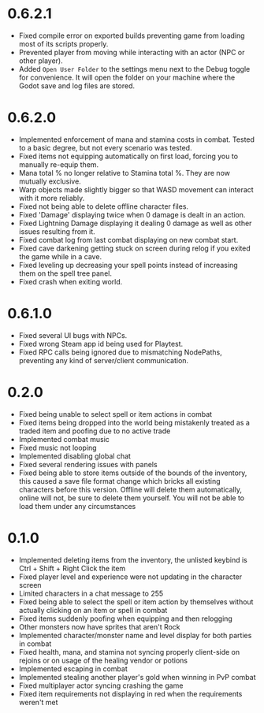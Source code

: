 # 0.6.2.1

- Fixed compile error on exported builds preventing game from loading most of its scripts properly.
- Prevented player from moving while interacting with an actor (NPC or other player).
- Added `Open User Folder` to the settings menu next to the Debug toggle for convenience. It will open the folder on your machine where the Godot save and log files are stored.

# 0.6.2.0

- Implemented enforcement of mana and stamina costs in combat. Tested to a basic degree, but not every scenario was tested.
- Fixed items not equipping automatically on first load, forcing you to manually re-equip them.
- Mana total % no longer relative to Stamina total %. They are now mutually exclusive.
- Warp objects made slightly bigger so that WASD movement can interact with it more reliably.
- Fixed not being able to delete offline character files.
- Fixed 'Damage' displaying twice when 0 damage is dealt in an action.
- Fixed Lightning Damage displaying it dealing 0 damage as well as other issues resulting from it.
- Fixed combat log from last combat displaying on new combat start.
- Fixed cave darkening getting stuck on screen during relog if you exited the game while in a cave.
- Fixed leveling up decreasing your spell points instead of increasing them on the spell tree panel.
- Fixed crash when exiting world.

# 0.6.1.0

- Fixed several UI bugs with NPCs.
- Fixed wrong Steam app id being used for Playtest.
- Fixed RPC calls being ignored due to mismatching NodePaths, preventing any kind of server/client communication.

# 0.2.0

- Fixed being unable to select spell or item actions in combat
- Fixed items being dropped into the world being mistakenly treated as a traded item and poofing due to no active trade
- Implemented combat music
- Fixed music not looping
- Implemented disabling global chat
- Fixed several rendering issues with panels
- Fixed being able to store items outside of the bounds of the inventory, this caused a save file format change which bricks all existing characters before this version. Offline will delete them automatically, online will not, be sure to delete them yourself. You will not be able to load them under any circumstances

# 0.1.0

- Implemented deleting items from the inventory, the unlisted keybind is Ctrl + Shift + Right Click the item
- Fixed player level and experience were not updating in the character screen
- Limited characters in a chat message to 255
- Fixed being able to select the spell or item action by themselves without actually clicking on an item or spell in combat
- Fixed items suddenly poofing when equipping and then relogging
- Other monsters now have sprites that aren't Rock
- Implemented character/monster name and level display for both parties in combat
- Fixed health, mana, and stamina not syncing properly client-side on rejoins or on usage of the healing vendor or potions
- Implemented escaping in combat
- Implemented stealing another player's gold when winning in PvP combat
- Fixed multiplayer actor syncing crashing the game
- Fixed item requirements not displaying in red when the requirements weren't met
